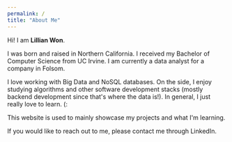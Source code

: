 ```yaml
---
permalink: /
title: "About Me"
---
```

Hi! I am **Lillian Won**.

I was born and raised in Northern California. I received my Bachelor of Computer Science from UC Irvine. 
I am currently a data analyst for a company in Folsom.

I love working with Big Data and NoSQL databases. 
On the side, I enjoy studying algorithms and other software development stacks (mostly backend development since that's where the data is!). 
In general, I just really love to learn. (:

This website is used to mainly showcase my projects and what I'm learning. 

If you would like to reach out to me, please contact me through LinkedIn. 